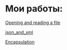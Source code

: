 # Мои работы:

[Opening and reading a file](https://github.com/danroman-github/desktop-tutorial/blob/main/Opening%20and%20reading%20a%20file/README.md)

[json_and_xml](https://github.com/danroman-github/desktop-tutorial/blob/main/json_and_xml/README.md)

[Encapsulation](https://github.com/danroman-github/desktop-tutorial/blob/main/Encapsulation/README.md)
